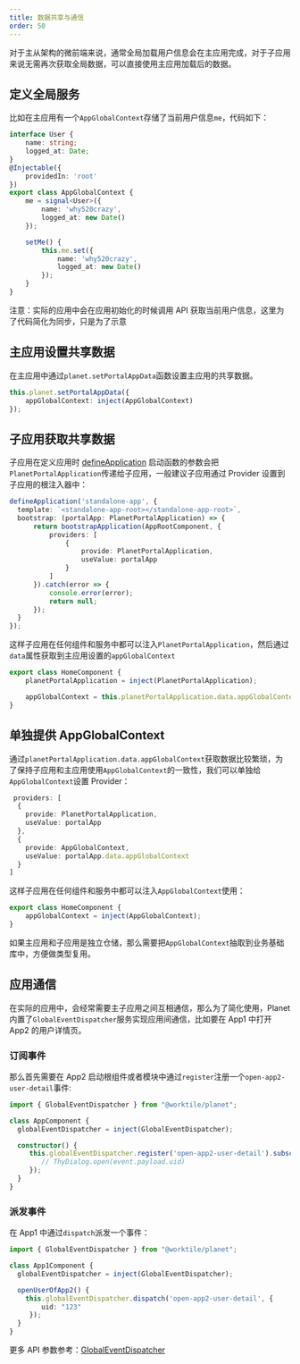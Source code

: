 ```yaml
---
title: 数据共享与通信
order: 50
---
```


对于主从架构的微前端来说，通常全局加载用户信息会在主应用完成，对于子应用来说无需再次获取全局数据，可以直接使用主应用加载后的数据。

## 定义全局服务

比如在主应用有一个`AppGlobalContext`存储了当前用户信息`me`，代码如下：

```ts
interface User {
    name: string;
    logged_at: Date;
}
@Injectable({
    providedIn: 'root'
})
export class AppGlobalContext {
    me = signal<User>({
        name: 'why520crazy',
        logged_at: new Date()
    });

    setMe() {
        this.me.set({
            name: 'why520crazy',
            logged_at: new Date()
        });
    }
}
```
<alert>注意：实际的应用中会在应用初始化的时候调用 API 获取当前用户信息，这里为了代码简化为同步，只是为了示意</alert>

## 主应用设置共享数据

在主应用中通过`planet.setPortalAppData`函数设置主应用的共享数据。
```ts
this.planet.setPortalAppData({
    appGlobalContext: inject(AppGlobalContext)
});
```

## 子应用获取共享数据

子应用在定义应用时 [defineApplication](api/define-application) 启动函数的参数会把`PlanetPortalApplication`传递给子应用，一般建议子应用通过 Provider 设置到子应用的根注入器中：
```ts
defineApplication('standalone-app', {
  template: `<standalone-app-root></standalone-app-root>`,
  bootstrap: (portalApp: PlanetPortalApplication) => {
      return bootstrapApplication(AppRootComponent, {
          providers: [
              {
                  provide: PlanetPortalApplication,
                  useValue: portalApp
              }
          ]
      }).catch(error => {
          console.error(error);
          return null;
      });
  }
});
```
这样子应用在任何组件和服务中都可以注入`PlanetPortalApplication`，然后通过`data`属性获取到主应用设置的`appGlobalContext`

```ts
export class HomeComponent {
    planetPortalApplication = inject(PlanetPortalApplication);

    appGlobalContext = this.planetPortalApplication.data.appGlobalContext;
}
```

## 单独提供 AppGlobalContext
通过`planetPortalApplication.data.appGlobalContext`获取数据比较繁琐，为了保持子应用和主应用使用`AppGlobalContext`的一致性，我们可以单独给`AppGlobalContext`设置 Provider：

```ts
 providers: [
  {
    provide: PlanetPortalApplication,
    useValue: portalApp
  },
  {
    provide: AppGlobalContext,
    useValue: portalApp.data.appGlobalContext
  }
]
```

这样子应用在任何组件和服务中都可以注入`AppGlobalContext`使用：

```ts
export class HomeComponent {
    appGlobalContext = inject(AppGlobalContext);
}
```

如果主应用和子应用是独立仓储，那么需要把`AppGlobalContext`抽取到业务基础库中，方便做类型复用。

## 应用通信

在实际的应用中，会经常需要主子应用之间互相通信，那么为了简化使用，Planet 内置了`GlobalEventDispatcher`服务实现应用间通信，比如要在 App1 中打开 App2 的用户详情页。

### 订阅事件
那么首先需要在 App2 启动根组件或者模块中通过`register`注册一个`open-app2-user-detail`事件:

```ts
import { GlobalEventDispatcher } from "@worktile/planet";

class AppComponent {
  globalEventDispatcher = inject(GlobalEventDispatcher);

  constructor() {
     this.globalEventDispatcher.register('open-app2-user-detail').subscribe(event => {
        // ThyDialog.open(event.payload.uid)
     });
  }
}
```

### 派发事件

在 App1 中通过`dispatch`派发一个事件：
```ts
import { GlobalEventDispatcher } from "@worktile/planet";

class App1Component {
  globalEventDispatcher = inject(GlobalEventDispatcher);

  openUserOfApp2() {
    this.globalEventDispatcher.dispatch('open-app2-user-detail', {
        uid: "123"
     });
  }
}
```

更多 API 参数参考：[GlobalEventDispatcher](api/global-event-dispatcher)
